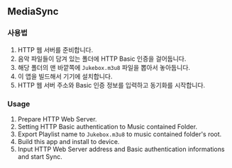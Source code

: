 ## MediaSync

### 사용법
1. HTTP 웹 서버를 준비합니다.
2. 음악 파일들이 담겨 있는 폴더에 HTTP Basic 인증을 걸어둡니다.
3. 해당 폴더의 맨 바깥쪽에 `Jukebox.m3u8` 파일을 뽑아서 놓아둡니다.
4. 이 앱을 빌드해서 기기에 설치합니다.
5. HTTP 웹 서버 주소와 Basic 인증 정보를 입력하고 동기화를 시작합니다.

### Usage
1. Prepare HTTP Web Server.
2. Setting HTTP Basic authentication to Music contained Folder.
3. Export Playlist name to `Jukebox.m3u8` to music contained folder's root.
4. Build this app and install to device.
5. Input HTTP Web Server address and Basic authentication informations and start Sync.
